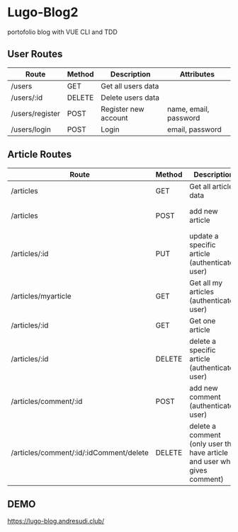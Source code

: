 # Lugo-Blog2

portofolio blog with VUE CLI and TDD

## User Routes

| Route           | Method | Description          | Attributes            |
| --------------- | ------ | -------------------- | --------------------- |
| /users          | GET    | Get all users data   |                       |
| /users/:id      | DELETE | Delete users data    |                       |
| /users/register | POST   | Register new account | name, email, password |
| /users/login    | POST   | Login                | email, password       |

## Article Routes

| Route                                  | Method | Description                                                                   | Attributes                                          |
| -------------------------------------- | ------ | ----------------------------------------------------------------------------- | --------------------------------------------------- |
| /articles                              | GET    | Get all articles data                                                         |                                                     |
| /articles                              | POST   | add new article                                                               | title, description, image                           |
| /articles/:id                          | PUT    | update a specific article (authenticated user)                                | title, description, image, and id article on params |
| /articles/myarticle                    | GET    | Get all my articles (authenticated user)                                      |                                                     |
| /articles/:id                          | GET    | Get one article                                                               | id article on params                                |
| /articles/:id                          | DELETE | delete a specific article (authenticated user)                                | id article on params                                |
| /articles/comment/:id                  | POST   | add new comment (authenticated user)                                          | id article on params                                |
| /articles/comment/:id/:idComment/delete | DELETE | delete a comment (only user that have article and user who gives comment) | id article on params, idComment on params           |

## DEMO

https://lugo-blog.andresudi.club/
